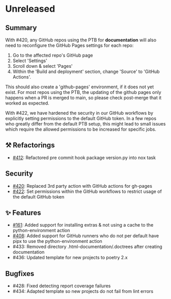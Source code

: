 # Unreleased

## Summary

With #420, any GitHub repos using the PTB for **documentation** will also need to
reconfigure the GitHub Pages settings for each repo:
1. Go to the affected repo's GitHub page
2. Select 'Settings'
3. Scroll down & select 'Pages'
4. Within the 'Build and deployment' section, change 'Source' to 'GitHub Actions'.

This should also create a 'github-pages' environment, if it does not yet exist.
For most repos using the PTB, the updating of the github pages only happens when a
PR is merged to main, so please check post-merge that it worked as expected.

With #422, we have hardened the security in our GitHub workflows by explicitly
setting permissions to the default GitHub token. In a few repos who greatly differ
from the default PTB setup, this might lead to small issues which require the allowed
permissions to be increased for specific jobs.

## ⚒️ Refactorings

* [#412](https://github.com/exasol/python-toolbox/issues/392):  Refactored pre commit hook package version.py into nox task

## Security

* [#420](https://github.com/exasol/python-toolbox/issues/420): Replaced 3rd party action with GitHub actions for gh-pages
* [#422](https://github.com/exasol/python-toolbox/issues/422): Set permissions within the GitHub workflows to restrict usage of the default GitHub token

## ✨ Features

* [#161](https://github.com/exasol/python-toolbox/issues/161): Added support for installing extras & not using a cache to the python-environment action
* [#408](https://github.com/exasol/python-toolbox/issues/408): Added support for GitHub runners who do not per default have pipx to use the python-environment action
* #433: Removed directory .html-documentation/.doctrees after creating documentation
* #436: Updated template for new projects to poetry 2.x

## Bugfixes

* #428: Fixed detecting report coverage failures
* #434: Adapted template so new projects do not fail from lint errors

